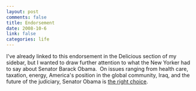 ```yaml
--- 
layout: post
comments: false
title: Endorsement
date: 2008-10-6
link: false
categories: life
---
```

I've already linked to this endorsement in the Delicious section of my sidebar, but I wanted to draw further attention to what the New Yorker had to say about Senator Barack Obama.  On issues ranging from health care, taxation, energy, America's position in the global community, Iraq, and the future of the judiciary, Senator Obama is <a title="The Right Choice" href="http://www.newyorker.com/talk/comment/2008/10/13/081013taco_talk_editors">the right choice</a>.
